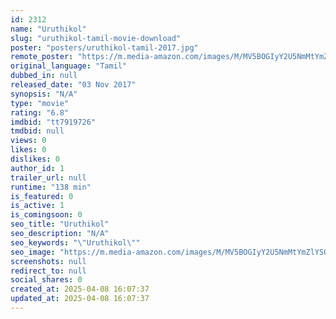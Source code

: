 ```yaml
---
id: 2312
name: "Uruthikol"
slug: "uruthikol-tamil-movie-download"
poster: "posters/uruthikol-tamil-2017.jpg"
remote_poster: "https://m.media-amazon.com/images/M/MV5BOGIyY2U5NmMtYmZlYS00ZDczLTgwNDMtNGYyZDkxMjg1MjBhXkEyXkFqcGdeQXVyMjA4OTI5NDQ@._V1_SX300.jpg"
original_language: "Tamil"
dubbed_in: null
released_date: "03 Nov 2017"
synopsis: "N/A"
type: "movie"
rating: "6.8"
imdbid: "tt7919726"
tmdbid: null
views: 0
likes: 0
dislikes: 0
author_id: 1
trailer_url: null
runtime: "138 min"
is_featured: 0
is_active: 1
is_comingsoon: 0
seo_title: "Uruthikol"
seo_description: "N/A"
seo_keywords: "\"Uruthikol\""
seo_image: "https://m.media-amazon.com/images/M/MV5BOGIyY2U5NmMtYmZlYS00ZDczLTgwNDMtNGYyZDkxMjg1MjBhXkEyXkFqcGdeQXVyMjA4OTI5NDQ@._V1_SX300.jpg"
screenshots: null
redirect_to: null
social_shares: 0
created_at: 2025-04-08 16:07:37
updated_at: 2025-04-08 16:07:37
---
```


